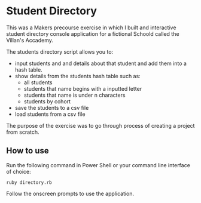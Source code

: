 # Student Directory
This was a Makers precourse exercise in which I built and interactive student directory console application for a fictional Schoold called the Villan's Accademy. 

The students directory script allows you to:
* input students and and details about that student and add them into a hash table.
* show details from the students hash table such as:
  * all students
  * students that name begins with a inputted letter
  * students that name is under n characters
  * students by cohort
* save the students to a csv file
* load students from a csv file

 The purpose of the exercise was to go through process of creating a project from scratch. 

## How to use
Run the following command in Power Shell or your command line interface of choice:

````shell
ruby directory.rb
````
Follow the onscreen prompts to use the application. 